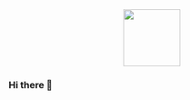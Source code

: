 <div id="header" align="center">
   <img src="https://media.giphy.com/media/xFkgeu7dhfgqqxJqmj/giphy.gif" width="100"/>
</div>

### Hi there 👋

<!--
**Yogananth-r/yogananth-r** is a ✨ _special_ ✨ repository because its `README.md` (this file) appears on your GitHub profile.

Here are some ideas to get you started:

- 🔭 I’m currently working on ...
- 🌱 I’m currently learning ...
- 👯 I’m looking to collaborate on ...
- 🤔 I’m looking for help with ...
- 💬 Ask me about ...
- 📫 How to reach me: ...
- 😄 Pronouns: ...
- ⚡ Fun fact: ...
-->

